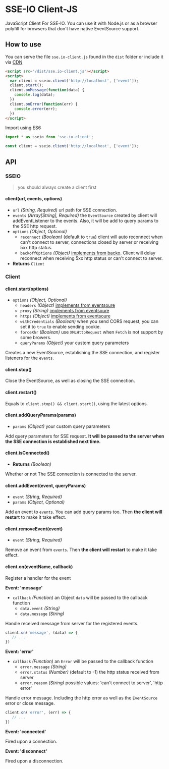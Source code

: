 # SSE-IO Client-JS

JavaScript Client For SSE-IO. 
You can use it with Node.js or as a browser polyfill for browsers that don't have native EventSource support.

## How to use

You can serve the file `sse.io-client.js` found in the `dist` folder or include it via [CDN](https://unpkg.com/sse.io-client@1.1.0/dist/sse.io-client.js)

```html
<script src="/dist/sse.io-client.js"></script>
<script>
  var client = sseio.client('http://localhost', ['event']);
  client.start();
  client.onMessage(function(data) {
  	console.log(data);
  })
  client.onError(function(err) {
  	console.error(err);
  })
</script>
```

Import using ES6
```js
import * as sseio from 'sse.io-client';

const client = sseio.client('http://localhost', ['event']);
```

## API

### SSEIO

> you should always create a client first

#### client(url, events, options)

 - `url` _(String, Required)_ url path for SSE connection.
 - `events` _(Array[String], Required)_ the `EventSource` created by client will addEventListener to the events. Also, it will be add to query params to the SSE http request.
 - `options` _(Object, Optional)_
    - `reconnect` _(Boolean)_ (default to `true`) client will auto reconnect when can't connect to server, connections closed by server or receiving 5xx http status.
    - `backoffOptions` _(Object)_ [implements from backo](https://github.com/mokesmokes/backo#options). Client will delay reconnect when receiving 5xx http status or can't connect to server.
 - **Returns** `Client`

### Client

#### client.start(options)

 - `options` _(Object, Optional)_
    - `headers` _(Object)_ [implements from eventsoure](https://github.com/EventSource/eventsource#setting-http-request-headers)
    - `proxy` _(String)_ [implements from eventsoure](https://github.com/EventSource/eventsource#setting-http-request-headers)
    - `https` _(Object)_ [implements from eventsoure](https://github.com/EventSource/eventsource#setting-http-request-headers)
    - `withCredentials` _(Boolean)_ when you send CORS request, you can set it to `true` to enable sending cookie.
    - `forceXhr` _(Boolean)_ use `XMLHttpRequest` when `Fetch` is not support by some browers.
    - `queryParams` _(Object)_ your custom query parameters

Creates a new EventSource, establishing the SSE connection, and register listeners for the `events`.

#### client.stop()

Close the EventSource, as well as closing the SSE connection.

#### client.restart()

Equals to `client.stop() && client.start()`, using the latest options.

#### client.addQueryParams(params)

 - `params` _(Object)_ your custom query parameters

Add query parameters for SSE request. **It will be passed to the server when the SSE connection is established next time.**

#### client.isConnected()

 - **Returns** _(Boolean)_

Whether or not The SSE connection is connected to the server.

#### client.addEvent(event, queryParams)

 - `event` _(String, Required)_
 - `params` _(Object, Optional)_

Add an event to `events`. You can add query params too. Then **the client will restart** to make it take effect.

#### client.removeEvent(event)

 - `event` _(String, Required)_

Remove an event from `events`. Then **the client will restart** to make it take effect.

#### client.on(eventName, callback)

Register a handler for the event

**Event: 'message'**

 - `callback` _(Function)_ an Object `data` will be passed to the callback function
    - `data.event` _(String)_
    - `data.message` _(String)_

Handle received message from server for the registered events.

```js
client.on('message', (data) => {
   // ...
})
```

**Event: 'error'**

 - `callback` _(Function)_ an `Error` will be passed to the callback function
    - `error.message` _(String)_
    - `error.status` _(Number)_ (default to -1) the http status received from server
    - `error.reason` _(String)_ possible values: 'can't connect to server', 'http error'

Handle error message. Including the http error as well as the `EventSource` error or close message.

```js
client.on('error', (err) => {
   // ...
})
```

**Event: 'connected'**

Fired upon a connection.

**Event: 'disconnect'**

Fired upon a disconnection.
